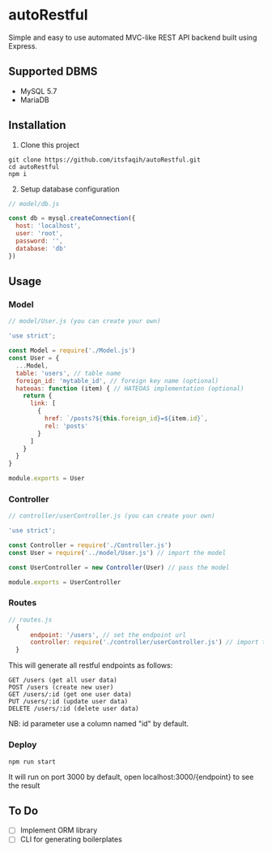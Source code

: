 # autoRestful
Simple and easy to use automated MVC-like REST API backend built using Express.

## Supported DBMS
* MySQL 5.7
* MariaDB

## Installation
1. Clone this project
```
git clone https://github.com/itsfaqih/autoRestful.git
cd autoRestful
npm i
```

2. Setup database configuration
```javascript
// model/db.js

const db = mysql.createConnection({
  host: 'localhost',
  user: 'root',
  password: '',
  database: 'db'
})
```

## Usage
### Model
```javascript
// model/User.js (you can create your own)

'use strict';

const Model = require('./Model.js')
const User = {
  ...Model,
  table: 'users', // table name
  foreign_id: 'mytable_id', // foreign key name (optional)
  hateoas: function (item) { // HATEOAS implementation (optional)
    return {
      link: [
        {
          href: `/posts?${this.foreign_id}=${item.id}`,
          rel: 'posts'
        }
      ]
    }
  }
}

module.exports = User
```

### Controller
```javascript
// controller/userController.js (you can create your own)

'use strict';

const Controller = require('./Controller.js')
const User = require('../model/User.js') // import the model

const UserController = new Controller(User) // pass the model

module.exports = UserController
```

### Routes
```javascript
// routes.js
  {
      endpoint: '/users', // set the endpoint url
      controller: require('./controller/userController.js') // import the controller
  }
```

This will generate all restful endpoints as follows:
```
GET /users (get all user data)
POST /users (create new user)
GET /users/:id (get one user data)
PUT /users/:id (update user data)
DELETE /users/:id (delete user data)
```

NB: id parameter use a column named "id" by default.

### Deploy
```
npm run start
```
It will run on port 3000 by default, open localhost:3000/{endpoint} to see the result

## To Do
- [ ] Implement ORM library
- [ ] CLI for generating boilerplates
